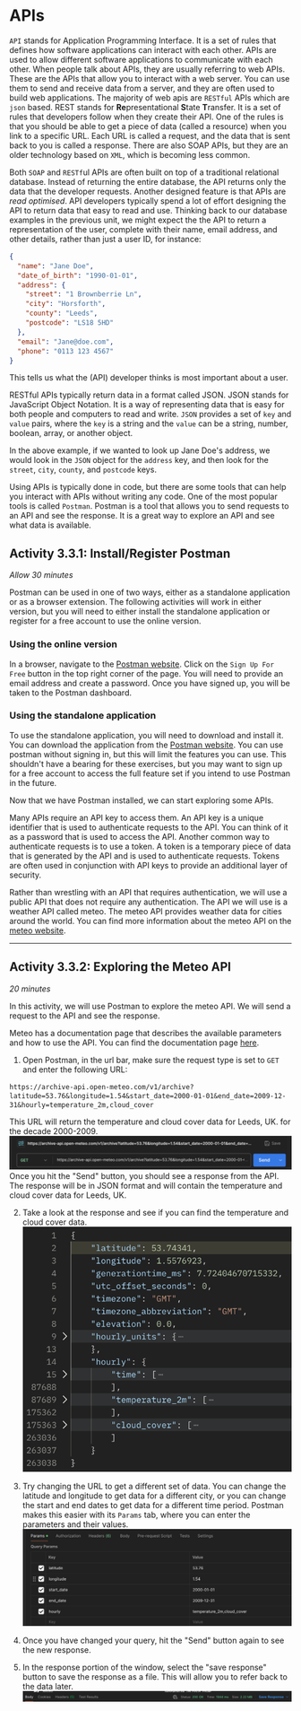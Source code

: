 # APIs

`API` stands for Application Programming Interface. It is a set of rules that
defines how software applications can interact with each other. APIs are used to
allow different software applications to communicate with each other. When
people talk about APIs, they are usually referring to web APIs. These are the
APIs that allow you to interact with a web server. You can use them to send and
receive data from a server, and they are often used to build web applications.
The majority of web apis are `RESTful` APIs which are `json` based. REST stands
for **Re**presentational **S**tate **T**ransfer. It is a set of rules that
developers follow when they create their API. One of the rules is that you
should be able to get a piece of data (called a resource) when you link to a
specific URL. Each URL is called a request, and the data that is sent back to
you is called a response. There are also SOAP APIs, but they are an older
technology based on `XML`, which is becoming less common.

Both `SOAP` and `RESTf`ul APIs are often built on top of a traditional
relational database. Instead of returning the entire database, the API returns
only the data that the developer requests. Another designed feature is that APIs
are _read optimised_. API developers typically spend a lot of effort designing
the API to return data that easy to read and use. Thinking back to our database
examples in the previous unit, we might expect the the API to return a
representation of the user, complete with their name, email address, and other
details, rather than just a user ID, for instance:

```json
{
  "name": "Jane Doe",
  "date_of_birth": "1990-01-01",
  "address": {
    "street": "1 Brownberrie Ln",
    "city": "Horsforth",
    "county": "Leeds",
    "postcode": "LS18 5HD"
  },
  "email": "Jane@doe.com",
  "phone": "0113 123 4567"
}
```

This tells us what the (API) developer thinks is most important about a user.

RESTful APIs typically return data in a format called JSON. JSON stands for
JavaScript Object Notation. It is a way of representing data that is easy for
both people and computers to read and write. `JSON` provides a set of `key` and
`value` pairs, where the `key` is a string and the `value` can be a string,
number, boolean, array, or another object.

In the above example, if we wanted to look up Jane Doe's address, we would look
in the `JSON` object for the `address` key, and then look for the `street`,
`city`, `county`, and `postcode` keys.

Using APIs is typically done in code, but there are some tools that can help you
interact with APIs without writing any code. One of the most popular tools is
called `Postman`. Postman is a tool that allows you to send requests to an API
and see the response. It is a great way to explore an API and see what data is
available.

## Activity 3.3.1: Install/Register Postman

_Allow 30 minutes_

Postman can be used in one of two ways, either as a standalone application or as
a browser extension. The following activities will work in either version, but
you will need to either install the standalone application or register for a
free account to use the online version.

### Using the online version

In a browser, navigate to the [Postman website](https://www.postman.com/). Click
on the `Sign Up For Free` button in the top right corner of the page. You will
need to provide an email address and create a password. Once you have signed up,
you will be taken to the Postman dashboard.

### Using the standalone application

To use the standalone application, you will need to download and install it. You
can download the application from the
[Postman website](https://www.postman.com/downloads/). You can use postman without signing in, but this will limit the features you can use.  This shouldn't have a bearing for these exercises, but you may want to sign up for a free account to access the full feature set if you intend to use Postman in the future. 

Now that we have Postman installed, we can start exploring some APIs.

Many APIs require an API key to access them. An API key is a unique identifier that is used to authenticate requests to the API. You can think of it as a password that is used to access the API. Another common way to authenticate requests is to use a token. A token is a temporary piece of data that is generated by the API and is used to authenticate requests. Tokens are often used in conjunction with API keys to provide an additional layer of security.

Rather than wrestling with an API that requires authentication, we will use a public API that does not require any authentication. The API we will use is a weather API called meteo. The meteo API provides weather data for cities around the world. You can find more information about the meteo API on the [meteo website](https://open-meteo.com/).

----

## Activity 3.3.2: Exploring the Meteo API

_20 minutes_ 

In this activity, we will use Postman to explore the meteo API. We will send a request to the API and see the response.

Meteo has a documentation page that describes the available parameters and how to use the API. You can find the documentation page [here](https://open-meteo.com/en/docs/).

1. Open Postman, in the url bar, make sure the request type is set to `GET` and enter the following URL: 
  
  ```
  https://archive-api.open-meteo.com/v1/archive?latitude=53.76&longitude=1.54&start_date=2000-01-01&end_date=2009-12-31&hourly=temperature_2m,cloud_cover
  ```
This URL will return the temperature and cloud cover data for Leeds, UK. for the decade 2000-2009.
![alt text](Assets/3.3/image.png)
Once you hit the "Send" button, you should see a response from the API. The response will be in JSON format and will contain the temperature and cloud cover data for Leeds, UK.

2. Take a look at the response and see if you can find the temperature and cloud cover data.
![alt text](Assets/3.3/image-1.png)

3. Try changing the URL to get a different set of data. You can change the latitude and longitude to get data for a different city, or you can change the start and end dates to get data for a different time period.  Postman makes this easier with its `Params` tab, where you can enter the parameters and their values.
![alt text](Assets/3.3/image-2.png)
4. Once you have changed your query, hit the "Send" button again to see the new response.
5. In the response portion of the window, select the "save response" button to save the response as a file. This will allow you to refer back to the data later.
![alt text](Assets/3.3/image-3.png)

<!-- TODO: add extra activities, introduce `curl`? -->
